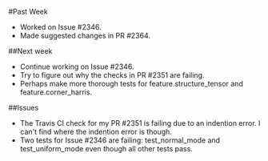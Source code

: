 #Past Week
- Worked on Issue #2346.
- Made suggested changes in PR #2364.

##Next week
- Continue working on Issue #2346.
- Try to figure out why the checks in PR #2351 are failing.
- Perhaps make more thorough tests for feature.structure_tensor and feature.corner_harris.

##Issues
- The Travis CI check for my PR #2351 is failing due to an indention error. I can't find where the indention error is though.
- Two tests for Issue #2346 are failing: test_normal_mode and test_uniform_mode even though all other tests pass.